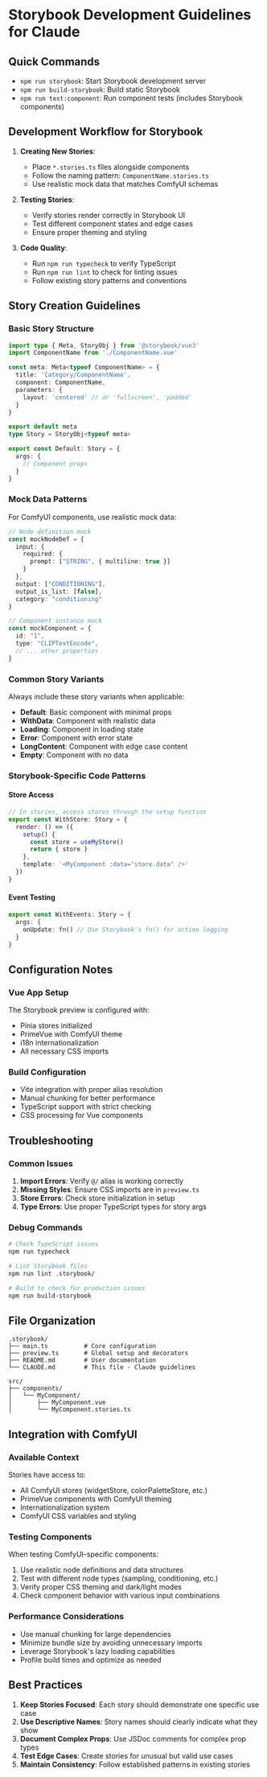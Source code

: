 # Storybook Development Guidelines for Claude

## Quick Commands

- `npm run storybook`: Start Storybook development server
- `npm run build-storybook`: Build static Storybook
- `npm run test:component`: Run component tests (includes Storybook components)

## Development Workflow for Storybook

1. **Creating New Stories**:
   - Place `*.stories.ts` files alongside components
   - Follow the naming pattern: `ComponentName.stories.ts`
   - Use realistic mock data that matches ComfyUI schemas

2. **Testing Stories**:
   - Verify stories render correctly in Storybook UI
   - Test different component states and edge cases
   - Ensure proper theming and styling

3. **Code Quality**:
   - Run `npm run typecheck` to verify TypeScript
   - Run `npm run lint` to check for linting issues
   - Follow existing story patterns and conventions

## Story Creation Guidelines

### Basic Story Structure

```typescript
import type { Meta, StoryObj } from '@storybook/vue3'
import ComponentName from './ComponentName.vue'

const meta: Meta<typeof ComponentName> = {
  title: 'Category/ComponentName',
  component: ComponentName,
  parameters: {
    layout: 'centered' // or 'fullscreen', 'padded'
  }
}

export default meta
type Story = StoryObj<typeof meta>

export const Default: Story = {
  args: {
    // Component props
  }
}
```

### Mock Data Patterns

For ComfyUI components, use realistic mock data:

```typescript
// Node definition mock
const mockNodeDef = {
  input: {
    required: {
      prompt: ["STRING", { multiline: true }]
    }
  },
  output: ["CONDITIONING"],
  output_is_list: [false],
  category: "conditioning"
}

// Component instance mock
const mockComponent = {
  id: "1",
  type: "CLIPTextEncode",
  // ... other properties
}
```

### Common Story Variants

Always include these story variants when applicable:

- **Default**: Basic component with minimal props
- **WithData**: Component with realistic data
- **Loading**: Component in loading state
- **Error**: Component with error state
- **LongContent**: Component with edge case content
- **Empty**: Component with no data

### Storybook-Specific Code Patterns

#### Store Access
```typescript
// In stories, access stores through the setup function
export const WithStore: Story = {
  render: () => ({
    setup() {
      const store = useMyStore()
      return { store }
    },
    template: '<MyComponent :data="store.data" />'
  })
}
```

#### Event Testing
```typescript
export const WithEvents: Story = {
  args: {
    onUpdate: fn() // Use Storybook's fn() for action logging
  }
}
```

## Configuration Notes

### Vue App Setup
The Storybook preview is configured with:
- Pinia stores initialized
- PrimeVue with ComfyUI theme
- i18n internationalization
- All necessary CSS imports

### Build Configuration
- Vite integration with proper alias resolution
- Manual chunking for better performance
- TypeScript support with strict checking
- CSS processing for Vue components

## Troubleshooting

### Common Issues

1. **Import Errors**: Verify `@/` alias is working correctly
2. **Missing Styles**: Ensure CSS imports are in `preview.ts`
3. **Store Errors**: Check store initialization in setup
4. **Type Errors**: Use proper TypeScript types for story args

### Debug Commands

```bash
# Check TypeScript issues
npm run typecheck

# Lint Storybook files
npm run lint .storybook/

# Build to check for production issues
npm run build-storybook
```

## File Organization

```
.storybook/
├── main.ts          # Core configuration
├── preview.ts       # Global setup and decorators
├── README.md        # User documentation
└── CLAUDE.md        # This file - Claude guidelines

src/
├── components/
│   └── MyComponent/
│       ├── MyComponent.vue
│       └── MyComponent.stories.ts
```

## Integration with ComfyUI

### Available Context

Stories have access to:
- All ComfyUI stores (widgetStore, colorPaletteStore, etc.)
- PrimeVue components with ComfyUI theming
- Internationalization system
- ComfyUI CSS variables and styling

### Testing Components

When testing ComfyUI-specific components:
1. Use realistic node definitions and data structures
2. Test with different node types (sampling, conditioning, etc.)
3. Verify proper CSS theming and dark/light modes
4. Check component behavior with various input combinations

### Performance Considerations

- Use manual chunking for large dependencies
- Minimize bundle size by avoiding unnecessary imports
- Leverage Storybook's lazy loading capabilities
- Profile build times and optimize as needed

## Best Practices

1. **Keep Stories Focused**: Each story should demonstrate one specific use case
2. **Use Descriptive Names**: Story names should clearly indicate what they show
3. **Document Complex Props**: Use JSDoc comments for complex prop types
4. **Test Edge Cases**: Create stories for unusual but valid use cases
5. **Maintain Consistency**: Follow established patterns in existing stories